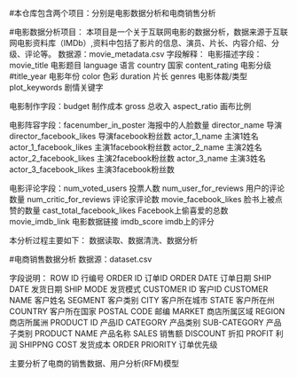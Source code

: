 #本仓库包含两个项目：分别是电影数据分析和电商销售分析

#电影数据分析项目：
本项目是一个关于互联网电影的数据分析，数据来源于互联网电影资料库（IMDb）,资料中包括了影片的信息、演员、片长、内容介绍、分级、评论等。 数据源：movie_metadata.csv 字段解释： 电影描述字段：movie_title 电影题目 language 语言 country 国家 content_rating 电影分级 #title_year 电影年份 color 色彩 duration 片长 genres 电影体裁/类型 plot_keywords 剧情关键字

电影制作字段：budget 制作成本 gross 总收入 aspect_ratio 画布比例

电影阵容字段：facenumber_in_poster 海报中的人脸数量 director_name 导演 director_facebook_likes 导演facebook粉丝数 actor_1_name 主演1姓名 actor_1_facebook_likes 主演1facebook粉丝数 actor_2_name 主演2姓名 actor_2_facebook_likes 主演2facebook粉丝数 actor_3_name 主演3姓名 actor_3_facebook_likes 主演3facebook粉丝数

电影评论字段：num_voted_users 投票人数 num_user_for_reviews 用户的评论数量 num_critic_for_reviews 评论家评论数 movie_facebook_likes 脸书上被点赞的数量 cast_total_facebook_likes Facebook上偷喜爱的总数 movie_imdb_link 电影数据链接 imdb_score imdb上的评分

本分析过程主要如下： 数据读取、数据清洗、数据分析


#电商销售数据分析
数据源：dataset.csv

字段说明： ROW ID 行编号 ORDER ID 订单ID ORDER DATE 订单日期 SHIP DATE 发货日期 SHIP MODE 发货模式 CUSTOMER ID 客户ID CUSTOMER NAME 客户姓名 SEGMENT 客户类别 CITY 客户所在城市 STATE 客户所在州 COUNTRY 客户所在国家 POSTAL CODE 邮编 MARKET 商店所属区域 REGION 商店所属洲 PRODUCT ID 产品ID CATEGORY 产品类别 SUB-CATEGORY 产品子类别 PRODUCT NAME 产品名称 SALES 销售额 DISCOUNT 折扣 PROFIT 利润 SHIPPNG COST 发货成本 ORDER PRIORITY 订单优先级

主要分析了电商的销售数据、用户分析(RFM)模型

